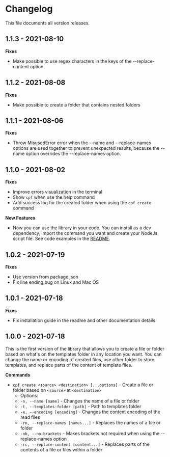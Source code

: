 # Changelog

This file documents all version releases.

## 1.1.3 - 2021-08-10

**Fixes**

- Make possible to use regex characters in the keys of the --replace-content option.

## 1.1.2 - 2021-08-08

**Fixes**

- Make possible to create a folder that contains nested folders

## 1.1.1 - 2021-08-06

**Fixes**

- Throw MisusedError error when the --name and --replace-names options are used together to prevent unexpected results, because the --name option overrides the --replace-names option.

## 1.1.0 - 2021-08-02

**Fixes**

- Improve errors visualization in the terminal
- Show `cpf` when use the help command
- Add success log for the created folder when using the `cpf create` command

**New Features**

- Now you can use the library in your code. You can install as a dev dependency, import the command you want and create your NodeJs script file. See code examples in the [README](/README.md).

## 1.0.2 - 2021-07-19

**Fixes**

- Use version from package.json
- Fix line ending bug on Linux and Mac OS

## 1.0.1 - 2021-07-18

**Fixes**

- Fix installation guide in the readme and other documentation details

## 1.0.0 - 2021-07-18

This is the first version of the library that allows you to create a file or folder based on what's on the templates folder in any location you want. You can change the name or encoding of created files, use other folder to store templates, and replace parts of the content of template files.

**Commands**

- `cpf create <source> <destination> [...options]` - Create a file or folder based on `<source>` at `<destination>`
  - Options:
  - `-n, --name [name]` - Changes the name of a file or folder
  - `-t, --templates-folder [path]` - Path to templates folder
  - `-e, --encoding [encoding]` - Changes the content encoding of the read files
  - `-rn, --replace-names [names...]` - Replaces the names of a file or folder
  - `-nb, --no-brackets` - Makes brackets not required when using the --replace-names option
  - `-rc, --replace-content [content...]` - Replaces parts of the contents of a file or files within a folder
